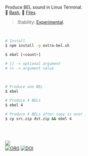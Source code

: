 Produce BEL sound in Linux Terminal.<br>
🐚 [Bash](https://www.npmjs.com/package/extra-bel.sh),
📜 [Files](https://unpkg.com/extra-bel.sh/).

> Stability: [Experimental](https://www.youtube.com/watch?v=L1j93RnIxEo).

<br>

```bash
# Install
$ npm install -g extra-bel.sh
```

```bash
$ ebel [<count>]

# [] -> optional argument
# <> -> argument value
```

<br>

```bash
# Produce one BEL
$ ebel

# Produce 4 BELs
$ ebel 4

# Produce 4 BELs after copy is over
$ cp src.zip dst.zip && ebel 4
```

<br>
<br>

[![](https://img.youtube.com/vi/QVNbUOZJ6WY/maxresdefault.jpg)](https://www.youtube.com/watch?v=QVNbUOZJ6WY)<br>
[![ORG](https://img.shields.io/badge/org-nodef-green?logo=Org)](https://nodef.github.io)
[![DOI](https://zenodo.org/badge/107169172.svg)](https://zenodo.org/badge/latestdoi/107169172)
